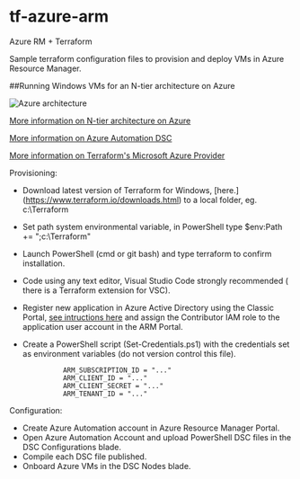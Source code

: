 # tf-azure-arm
Azure RM + Terraform

Sample terraform configuration files to provision and deploy  VMs in Azure Resource Manager.

##Running Windows VMs for an N-tier architecture on Azure

![Azure architecture](https://1.bp.blogspot.com/-vBoEHhSpjsA/WDcRKM1VylI/AAAAAAAACpE/HC9JTCvg1jIxiPLgYAgKOhjrgB-C_uWywCLcB/s640/Azure-Architecture.PNG)

[More information on N-tier architecture on Azure](https://docs.microsoft.com/en-us/azure/guidance/guidance-compute-n-tier-vm)

[More information on Azure Automation DSC](https://docs.microsoft.com/en-us/azure/automation/automation-dsc-getting-started)

[More information on Terraform's Microsoft Azure Provider](https://www.terraform.io/docs/providers/azurerm/index.html)

Provisioning:
* Download latest version of Terraform for Windows, [here.] (https://www.terraform.io/downloads.html) to a local folder, eg. c:\Terraform
* Set path system environmental variable, in PowerShell type $env:Path += ";c:\Terraform"
* Launch PowerShell (cmd or git bash) and type terraform to confirm installation.
* Code using any text editor, Visual Studio Code strongly recommended ( there is a Terraform extension for VSC).
* Register new application in Azure Active Directory using the Classic Portal, [see intructions here](https://www.terraform.io/docs/providers/azurerm/index.html) and assign the Contributor IAM role to the application user account in the ARM Portal.
* Create a PowerShell script (Set-Credentials.ps1) with the credentials set as environment variables (do not version control this file).  

                ARM_SUBSCRIPTION_ID = "..."  
                ARM_CLIENT_ID = "..."  
                ARM_CLIENT_SECRET = "..."  
                ARM_TENANT_ID = "..."  


Configuration:
 * Create Azure Automation account in Azure Resource Manager Portal.
 * Open Azure Automation Account and upload PowerShell DSC files in the DSC Configurations blade.
 * Compile each DSC file published.
 * Onboard Azure VMs in the DSC Nodes blade.